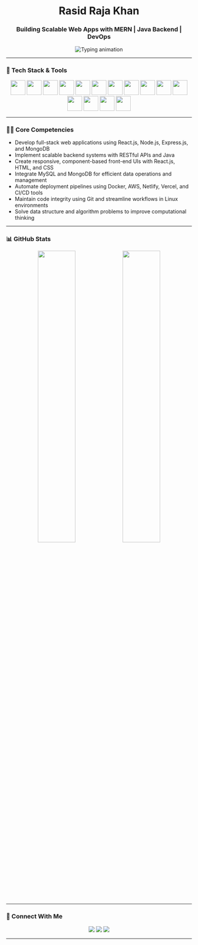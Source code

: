 <h1 align="center">Rasid Raja Khan</h1>
<h3 align="center">Building Scalable Web Apps with MERN | Java Backend | DevOps</h3>

<p align="center">
  <img src="https://readme-typing-svg.demolab.com?font=Fira+Code&weight=600&pause=1000&center=true&vCenter=true&width=435&lines=Designing+Scalable+Web+Apps;Implementing+CI%2FCD+Workflows;Building+Robust+APIs+with+Express.js;Optimizing+MongoDB+and+MySQL;Practicing+DSA+on+LeetCode" alt="Typing animation" />
</p>

---

### 🧰 Tech Stack & Tools

<p align="center">
  <img src="https://cdn.jsdelivr.net/gh/devicons/devicon/icons/javascript/javascript-original.svg" width="40" />
  <img src="https://cdn.jsdelivr.net/gh/devicons/devicon/icons/react/react-original.svg" width="40" />
  <img src="https://cdn.jsdelivr.net/gh/devicons/devicon/icons/nodejs/nodejs-original.svg" width="40" />
  <img src="https://cdn.jsdelivr.net/gh/devicons/devicon/icons/express/express-original.svg" width="40" />
  <img src="https://cdn.jsdelivr.net/gh/devicons/devicon/icons/mongodb/mongodb-original.svg" width="40" />
  <img src="https://cdn.jsdelivr.net/gh/devicons/devicon/icons/java/java-original.svg" width="40" />
  <img src="https://cdn.jsdelivr.net/gh/devicons/devicon/icons/mysql/mysql-original.svg" width="40" />
  <img src="https://cdn.jsdelivr.net/gh/devicons/devicon/icons/docker/docker-original.svg" width="40" />
  <img src="https://cdn.jsdelivr.net/gh/devicons/devicon/icons/amazonwebservices/amazonwebservices-original.svg" width="40" />
  <img src="https://cdn.jsdelivr.net/gh/devicons/devicon/icons/spring/spring-original.svg" width="40" />
  <img src="https://cdn.jsdelivr.net/gh/devicons/devicon/icons/git/git-original.svg" width="40" />
  <img src="https://cdn.jsdelivr.net/gh/devicons/devicon/icons/linux/linux-original.svg" width="40" />
  <img src="https://cdn.jsdelivr.net/gh/devicons/devicon/icons/vscode/vscode-original.svg" width="40" />
  <img src="https://www.vectorlogo.zone/logos/getpostman/getpostman-icon.svg" width="40" />
  <img src="https://www.vectorlogo.zone/logos/tailwindcss/tailwindcss-icon.svg" width="40" />
</p>

---

### 🧑‍💻 Core Competencies

- Develop full-stack web applications using React.js, Node.js, Express.js, and MongoDB  
- Implement scalable backend systems with RESTful APIs and Java  
- Create responsive, component-based front-end UIs with React.js, HTML, and CSS  
- Integrate MySQL and MongoDB for efficient data operations and management  
- Automate deployment pipelines using Docker, AWS, Netlify, Vercel, and CI/CD tools  
- Maintain code integrity using Git and streamline workflows in Linux environments  
- Solve data structure and algorithm problems to improve computational thinking  

---

### 📊 GitHub Stats

<p align="center">
  <img src="https://github-readme-stats.vercel.app/api?username=khanrasidraja&show_icons=true&theme=tokyonight" width="45%" />
  <img src="https://github-readme-stats.vercel.app/api/top-langs/?username=khanrasidraja&layout=compact&theme=tokyonight" width="45%" />
</p>

---

### 🔗 Connect With Me

<p align="center">
  <a href="https://www.linkedin.com/in/rashid-r-k-6b6aa5173/"><img src="https://img.shields.io/badge/LinkedIn-0A66C2?style=for-the-badge&logo=linkedin" /></a>
  <a href="https://leetcode.com/u/RasidKhan123/"><img src="https://img.shields.io/badge/LeetCode-FFA116?style=for-the-badge&logo=leetcode" /></a>
  <a href="mailto:khanrasidrajakhan@gmail.com"><img src="https://img.shields.io/badge/Gmail-D14836?style=for-the-badge&logo=gmail" /></a>
</p>

---
